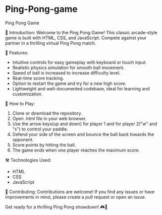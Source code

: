 # Ping-Pong-game
Ping Pong Game

🏓 Introduction:
Welcome to the Ping Pong Game! This classic arcade-style game is built with HTML, CSS, and JavaScript. Compete against your partner in a thrilling virtual Ping Pong match.

🚀 Features:
- Intuitive controls for easy gameplay with keyboard or touch input.
- Realistic physics simulation for smooth ball movement.
- Speed of ball is increased to increase difficulty level.
- Real-time score tracking.
- Option to restart the game and try for a new high score.
- Lightweight and well-documented codebase, ideal for learning and customization.

📝 How to Play:
1. Clone or download the repository.
2. Open .html file in your web browser.
3. Use the arrow keys(up and down) for player 1 and for player 2("w" and "s") to control your paddle.
4. Defend your side of the screen and bounce the ball back towards the opponent.
5. Score points by hitting the ball.
6. The game ends when one player reaches the maximum score.

🛠️ Technologies Used:
- HTML
- CSS
- JavaScript

🤝 Contributing:
Contributions are welcome! If you find any issues or have improvements in mind, please create a pull request or open an issue.

Get ready for a thrilling Ping Pong showdown! 🎮🏓
